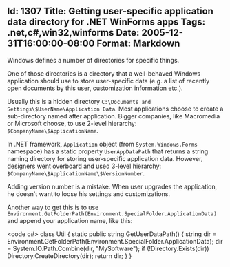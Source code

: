 Id: 1307
Title: Getting user-specific application data directory for .NET WinForms apps
Tags: .net,c#,win32,winforms
Date: 2005-12-31T16:00:00-08:00
Format: Markdown
--------------
Windows defines a number of directories for specific things. 

One of those directories is a directory that a well-behaved Windows application should use to store user-specific data (e.g. a list of recently open documents by this user, customization information etc.). 

Usually this is a hidden directory `C:\Documents and Settings\$UserName\Application Data`. Most applications choose to create a sub-directory named after application. Bigger companies, like Macromedia or Microsoft choose, to use 2-level hierarchy: `$CompanyName\$ApplicationName`. 

In .NET framework, `Application` object (from `System.Windows.Forms` namespace) has a static property `UserAppDataPath` that returns a string naming directory for storing user-specific application data. However, designers went overboard and used 3-level hierarchy: `$CompanyName\$ApplicationName\$VersionNumber`. 

Adding version number is a mistake. When user upgrades the application, he doesn't want to loose his settings and customizations.

Another way to get this is to use `Environment.GetFolderPath(Environment.SpecialFolder.ApplicationData)` and append your application name, like this:

<code c#>
class Util
{
    static public string GetUserDataPath()
    {
        string dir = Environment.GetFolderPath(Environment.SpecialFolder.ApplicationData);
        dir = System.IO.Path.Combine(dir, "MySoftware");
        if (!Directory.Exists(dir))
            Directory.CreateDirectory(dir);
        return dir;
    }
}
</code>
